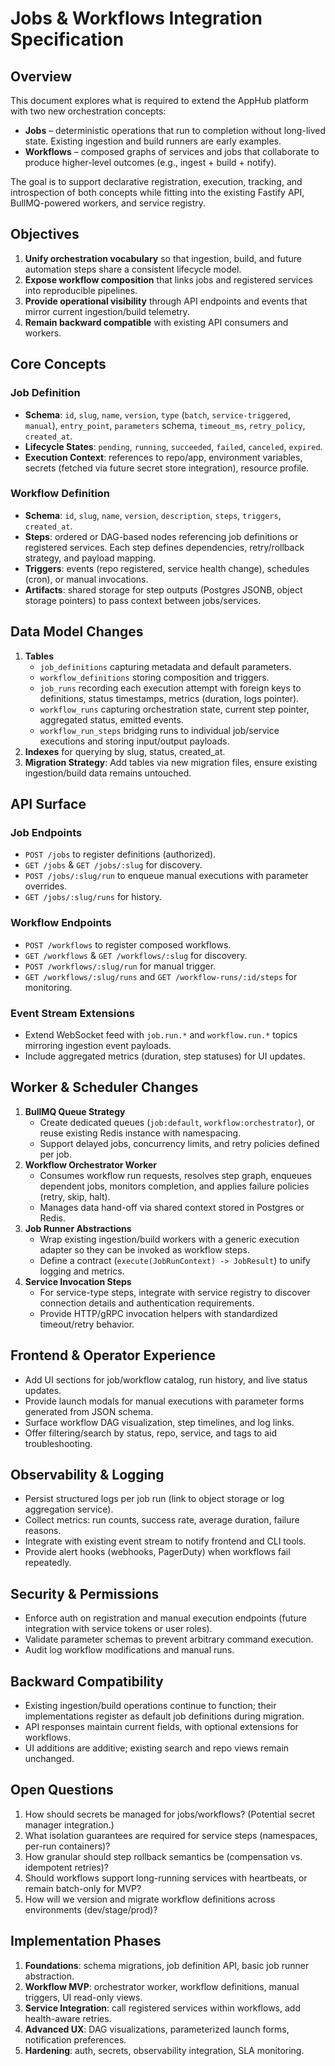 # Jobs & Workflows Integration Specification

## Overview
This document explores what is required to extend the AppHub platform with two new orchestration concepts:

- **Jobs** – deterministic operations that run to completion without long-lived state. Existing ingestion and build runners are early examples.
- **Workflows** – composed graphs of services and jobs that collaborate to produce higher-level outcomes (e.g., ingest + build + notify).

The goal is to support declarative registration, execution, tracking, and introspection of both concepts while fitting into the existing Fastify API, BullMQ-powered workers, and service registry.

## Objectives
1. **Unify orchestration vocabulary** so that ingestion, build, and future automation steps share a consistent lifecycle model.
2. **Expose workflow composition** that links jobs and registered services into reproducible pipelines.
3. **Provide operational visibility** through API endpoints and events that mirror current ingestion/build telemetry.
4. **Remain backward compatible** with existing API consumers and workers.

## Core Concepts
### Job Definition
- **Schema**: `id`, `slug`, `name`, `version`, `type` (`batch`, `service-triggered`, `manual`), `entry_point`, `parameters` schema, `timeout_ms`, `retry_policy`, `created_at`.
- **Lifecycle States**: `pending`, `running`, `succeeded`, `failed`, `canceled`, `expired`.
- **Execution Context**: references to repo/app, environment variables, secrets (fetched via future secret store integration), resource profile.

### Workflow Definition
- **Schema**: `id`, `slug`, `name`, `version`, `description`, `steps`, `triggers`, `created_at`.
- **Steps**: ordered or DAG-based nodes referencing job definitions or registered services. Each step defines dependencies, retry/rollback strategy, and payload mapping.
- **Triggers**: events (repo registered, service health change), schedules (cron), or manual invocations.
- **Artifacts**: shared storage for step outputs (Postgres JSONB, object storage pointers) to pass context between jobs/services.

## Data Model Changes
1. **Tables**
   - `job_definitions` capturing metadata and default parameters.
   - `workflow_definitions` storing composition and triggers.
   - `job_runs` recording each execution attempt with foreign keys to definitions, status timestamps, metrics (duration, logs pointer).
   - `workflow_runs` capturing orchestration state, current step pointer, aggregated status, emitted events.
   - `workflow_run_steps` bridging runs to individual job/service executions and storing input/output payloads.
2. **Indexes** for querying by slug, status, created_at.
3. **Migration Strategy**: Add tables via new migration files, ensure existing ingestion/build data remains untouched.

## API Surface
### Job Endpoints
- `POST /jobs` to register definitions (authorized).
- `GET /jobs` & `GET /jobs/:slug` for discovery.
- `POST /jobs/:slug/run` to enqueue manual executions with parameter overrides.
- `GET /jobs/:slug/runs` for history.

### Workflow Endpoints
- `POST /workflows` to register composed workflows.
- `GET /workflows` & `GET /workflows/:slug` for discovery.
- `POST /workflows/:slug/run` for manual trigger.
- `GET /workflows/:slug/runs` and `GET /workflow-runs/:id/steps` for monitoring.

### Event Stream Extensions
- Extend WebSocket feed with `job.run.*` and `workflow.run.*` topics mirroring ingestion event payloads.
- Include aggregated metrics (duration, step statuses) for UI updates.

## Worker & Scheduler Changes
1. **BullMQ Queue Strategy**
   - Create dedicated queues (`job:default`, `workflow:orchestrator`), or reuse existing Redis instance with namespacing.
   - Support delayed jobs, concurrency limits, and retry policies defined per job.
2. **Workflow Orchestrator Worker**
   - Consumes workflow run requests, resolves step graph, enqueues dependent jobs, monitors completion, and applies failure policies (retry, skip, halt).
   - Manages data hand-off via shared context stored in Postgres or Redis.
3. **Job Runner Abstractions**
   - Wrap existing ingestion/build workers with a generic execution adapter so they can be invoked as workflow steps.
   - Define a contract (`execute(JobRunContext) -> JobResult`) to unify logging and metrics.
4. **Service Invocation Steps**
   - For service-type steps, integrate with service registry to discover connection details and authentication requirements.
   - Provide HTTP/gRPC invocation helpers with standardized timeout/retry behavior.

## Frontend & Operator Experience
- Add UI sections for job/workflow catalog, run history, and live status updates.
- Provide launch modals for manual executions with parameter forms generated from JSON schema.
- Surface workflow DAG visualization, step timelines, and log links.
- Offer filtering/search by status, repo, service, and tags to aid troubleshooting.

## Observability & Logging
- Persist structured logs per job run (link to object storage or log aggregation service).
- Collect metrics: run counts, success rate, average duration, failure reasons.
- Integrate with existing event stream to notify frontend and CLI tools.
- Provide alert hooks (webhooks, PagerDuty) when workflows fail repeatedly.

## Security & Permissions
- Enforce auth on registration and manual execution endpoints (future integration with service tokens or user roles).
- Validate parameter schemas to prevent arbitrary command execution.
- Audit log workflow modifications and manual runs.

## Backward Compatibility
- Existing ingestion/build operations continue to function; their implementations register as default job definitions during migration.
- API responses maintain current fields, with optional extensions for workflows.
- UI additions are additive; existing search and repo views remain unchanged.

## Open Questions
1. How should secrets be managed for jobs/workflows? (Potential secret manager integration.)
2. What isolation guarantees are required for service steps (namespaces, per-run containers)?
3. How granular should step rollback semantics be (compensation vs. idempotent retries)?
4. Should workflows support long-running services with heartbeats, or remain batch-only for MVP?
5. How will we version and migrate workflow definitions across environments (dev/stage/prod)?

## Implementation Phases
1. **Foundations**: schema migrations, job definition API, basic job runner abstraction.
2. **Workflow MVP**: orchestrator worker, workflow definitions, manual triggers, UI read-only views.
3. **Service Integration**: call registered services within workflows, add health-aware retries.
4. **Advanced UX**: DAG visualizations, parameterized launch forms, notification preferences.
5. **Hardening**: auth, secrets, observability integration, SLA monitoring.

